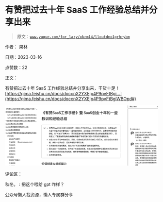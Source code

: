 # 有赞把过去十年 SaaS 工作经验总结并分享出来

> 原文：[`www.yuque.com/for_lazy/xkrm14/lloutdno1grhrybm`](https://www.yuque.com/for_lazy/xkrm14/lloutdno1grhrybm)

作者： 果林

日期：2023-03-16

点赞数：22

正文：

有赞把过去十年 SaaS 工作经验总结并分享出来，干货十足！ [https://qima.feishu.cn/docs/doccnX2YXEjp4P9pvFtBgi...](https://qima.feishu.cn/docs/doccnX2YXEjp4P9pvFtBgiWBOpd#)

![](img/e22777faae558c08022742204d4db907.png)

评论区：

秋冬。 : 把这个喂给 gpt 咋样？

公众号懒人找资源，懒人专属群分享

